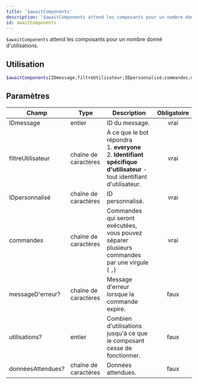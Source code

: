 ```yaml
---
title: '$awaitComponents'
description: '$awaitComponents attend les composants pour un nombre donné d''utilisations.'
id: awaitComponents
---
```


`$awaitComponents` attend les composants pour un nombre donné d'utilisations.

## Utilisation

```php
$awaitComponents[IDmessage;filtreUtilisateur;IDpersonnalisé;commandes;messageD'erreur?;utilisations?;donnéesAttendues?]
```

## Paramètres

| Champ             | Type                 | Description                                                                                                                                      | Obligatoire |
| ----------------- | -------------------- | ------------------------------------------------------------------------------------------------------------------------------------------------ |:-----------:|
| IDmessage         | entier               | ID du message.                                                                                                                                   |    vrai     |
| filtreUtilisateur | chaîne de caractères | À ce que le bot répondra <br /> 1. **everyone** <br /> 2. **Identifiant spécifique d'utilisateur** - tout identifiant d'utilisateur. |    vrai     |
| IDpersonnalisé    | chaîne de caractères | ID personnalisé.                                                                                                                                 |    vrai     |
| commandes         | chaîne de caractères | Commandes qui seront exécutées, vous pouvez séparer plusieurs commandes par une virgule ( `,`)                                                   |    vrai     |
| messageD'erreur?  | chaîne de caractères | Message d'erreur lorsque la commande expire.                                                                                                     |    faux     |
| utilisations?     | entier               | Combien d'utilisations jusqu'à ce que le composant cesse de fonctionner.                                                                         |    faux     |
| donnéesAttendues? | chaîne de caractères | Données attendues.                                                                                                                               |    faux     |